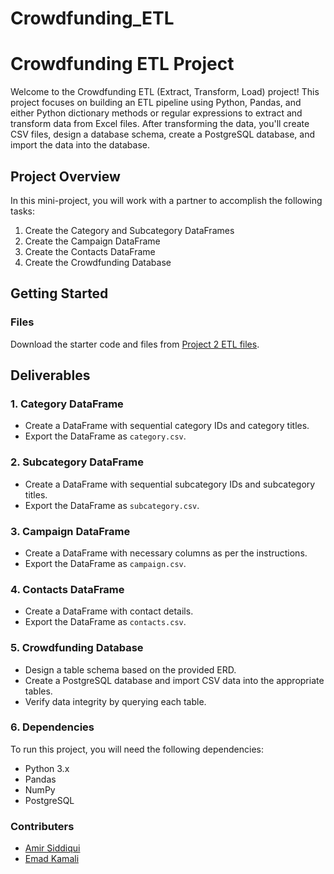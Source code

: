# Crowdfunding_ETL
# Crowdfunding ETL Project

Welcome to the Crowdfunding ETL (Extract, Transform, Load) project! This project focuses on building an ETL pipeline using Python, Pandas, and either Python dictionary methods or regular expressions to extract and transform data from Excel files. After transforming the data, you'll create CSV files, design a database schema, create a PostgreSQL database, and import the data into the database.

## Project Overview

In this mini-project, you will work with a partner to accomplish the following tasks:

1. Create the Category and Subcategory DataFrames
2. Create the Campaign DataFrame
3. Create the Contacts DataFrame
4. Create the Crowdfunding Database

## Getting Started

### Files

Download the starter code and files from [Project 2 ETL files](https://static.bc-edx.com/data/dl-1-2/m13/lms/starter/Starter_Files.zip).

## Deliverables

### 1. Category DataFrame

- Create a DataFrame with sequential category IDs and category titles.
- Export the DataFrame as `category.csv`.

### 2. Subcategory DataFrame

- Create a DataFrame with sequential subcategory IDs and subcategory titles.
- Export the DataFrame as `subcategory.csv`.

### 3. Campaign DataFrame

- Create a DataFrame with necessary columns as per the instructions.
- Export the DataFrame as `campaign.csv`.

### 4. Contacts DataFrame

- Create a DataFrame with contact details.
- Export the DataFrame as `contacts.csv`.

### 5. Crowdfunding Database

- Design a table schema based on the provided ERD.
- Create a PostgreSQL database and import CSV data into the appropriate tables.
- Verify data integrity by querying each table.

### 6. Dependencies
To run this project, you will need the following dependencies:

- Python 3.x
- Pandas
- NumPy
- PostgreSQL

### Contributers
- [Amir Siddiqui](https://github.com/ajsidd)
- [Emad Kamali](https://github.com/Emadkamali)
